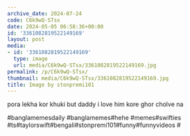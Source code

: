 ```yaml
---
archive_date: 2024-07-24
code: C6k9wQ-STsx
date: 2024-05-05 06:58:36+00:00
id: '3361082819522149169'
layout: post
media:
- id: '3361082819522149169'
  type: image
  url: media/C6k9wQ-STsx/3361082819522149169.jpg
permalink: /p/C6k9wQ-STsx/
thumbnail: media/C6k9wQ-STsx/3361082819522149169.jpg
title: Image by stonpremi101
---
```


pora lekha kor khuki but daddy i love him kore ghor cholve na  
  
#banglamemesdaily #banglamemes#hehe #memes#swifties #ts#taylorswift#bengali#stonpremi101#funny#funnyvideos #